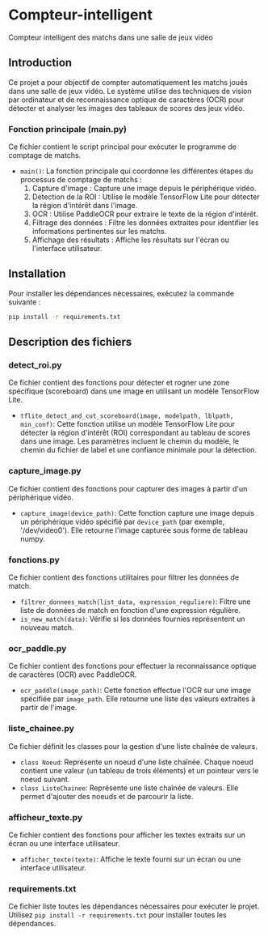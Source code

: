 # Compteur-intelligent

Compteur intelligent des matchs dans une salle de jeux vidéo

## Introduction

Ce projet a pour objectif de compter automatiquement les matchs joués dans une salle de jeux vidéo. Le système utilise des techniques de vision par ordinateur et de reconnaissance optique de caractères (OCR) pour détecter et analyser les images des tableaux de scores des jeux vidéo.



### Fonction principale (main.py)

Ce fichier contient le script principal pour exécuter le programme de comptage de matchs.

- `main()`: La fonction principale qui coordonne les différentes étapes du processus de comptage de matchs :
  1. Capture d'image : Capture une image depuis le périphérique vidéo.
  2. Détection de la ROI : Utilise le modèle TensorFlow Lite pour détecter la région d'intérêt dans l'image.
  3. OCR : Utilise PaddleOCR pour extraire le texte de la région d'intérêt.
  4. Filtrage des données : Filtre les données extraites pour identifier les informations pertinentes sur les matchs.
  5. Affichage des résultats : Affiche les résultats sur l'écran ou l'interface utilisateur.

## Installation

Pour installer les dépendances nécessaires, exécutez la commande suivante :

```sh
pip install -r requirements.txt
```

## Description des fichiers

### detect_roi.py

Ce fichier contient des fonctions pour détecter et rogner une zone spécifique (scoreboard) dans une image en utilisant un modèle TensorFlow Lite.

- `tflite_detect_and_cut_scoreboard(image, modelpath, lblpath, min_conf)`: Cette fonction utilise un modèle TensorFlow Lite pour détecter la région d'intérêt (ROI) correspondant au tableau de scores dans une image. Les paramètres incluent le chemin du modèle, le chemin du fichier de label et une confiance minimale pour la détection.

### capture_image.py

Ce fichier contient des fonctions pour capturer des images à partir d'un périphérique vidéo.

- `capture_image(device_path)`: Cette fonction capture une image depuis un périphérique vidéo spécifié par `device_path` (par exemple, '/dev/video0'). Elle retourne l'image capturée sous forme de tableau numpy.

### fonctions.py

Ce fichier contient des fonctions utilitaires pour filtrer les données de match.

- `filtrer_donnees_match(list_data, expression_reguliere)`: Filtre une liste de données de match en fonction d'une expression régulière.
- `is_new_match(data)`: Vérifie si les données fournies représentent un nouveau match.

### ocr_paddle.py

Ce fichier contient des fonctions pour effectuer la reconnaissance optique de caractères (OCR) avec PaddleOCR.

- `ocr_paddle(image_path)`: Cette fonction effectue l'OCR sur une image spécifiée par `image_path`. Elle retourne une liste des valeurs extraites à partir de l'image.

### liste_chainee.py

Ce fichier définit les classes pour la gestion d'une liste chaînée de valeurs.

- `class Noeud`: Représente un noeud d'une liste chaînée. Chaque noeud contient une valeur (un tableau de trois éléments) et un pointeur vers le noeud suivant.
- `class ListeChainee`: Représente une liste chaînée de valeurs. Elle permet d'ajouter des noeuds et de parcourir la liste.

### afficheur_texte.py

Ce fichier contient des fonctions pour afficher les textes extraits sur un écran ou une interface utilisateur.

- `afficher_texte(texte)`: Affiche le texte fourni sur un écran ou une interface utilisateur.

### requirements.txt

Ce fichier liste toutes les dépendances nécessaires pour exécuter le projet. Utilisez `pip install -r requirements.txt` pour installer toutes les dépendances.


